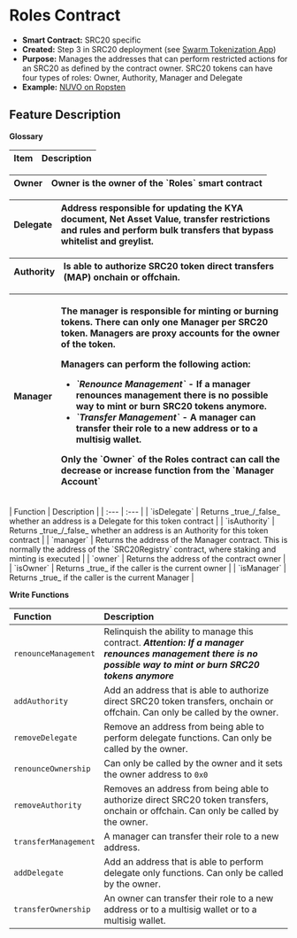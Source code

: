 # Roles Contract

* **Smart Contract:** SRC20 specific
* **Created:** Step 3 in SRC20 deployment \(see [Swarm Tokenization App](https://swarm.app/)\)
* **Purpose:** Manages the addresses that can perform restricted actions for an SRC20 as defined by the contract owner. SRC20 tokens can have four types of roles: Owner, Authority, Manager and Delegate
* **Example:**  [NUVO on Ropsten](https://ropsten.etherscan.io/address/0x32da71b47888a8c900761dff4fecd37c2e2da654#code)  

## Feature Description

**Glossary**

| Item | Description |
| :--- | :--- |


| Owner | Owner is the owner of the \`Roles\` smart contract |
| :--- | :--- |


| Delegate | Address responsible for updating the KYA document, Net Asset Value, transfer restrictions and rules and perform bulk transfers that bypass whitelist and greylist. |
| :--- | :--- |


| Authority | Is able to authorize SRC20 token direct transfers \(MAP\) onchain or offchain. |
| :--- | :--- |


<table>
  <thead>
    <tr>
      <th style="text-align:left">Manager</th>
      <th style="text-align:left">
        <p>The manager is responsible for minting or burning tokens. There can only
          one Manager per SRC20 token. Managers are proxy accounts for the owner
          of the token.</p>
        <p>Managers can perform the following action:</p>
        <ul>
          <li><em>`Renounce Management`</em> - If a manager renounces management there
            is no possible way to mint or burn SRC20 tokens anymore.</li>
          <li><em>`Transfer Management`</em> - A manager can transfer their role to a
            new address or to a multisig wallet.</li>
        </ul>
        <p>Only the `Owner` of the Roles contract can call the decrease or increase
          function from the `Manager Account`</p>
      </th>
    </tr>
  </thead>
  <tbody></tbody>
</table>| Function | Description |
| :--- | :--- |
| `isDelegate` | Returns _true_/_false_ whether an address is a Delegate for this token contract |
| `isAuthority` | Returns _true_/_false_ whether an address is an Authority for this token contract |
| `manager` | Returns the address of the Manager contract. This is normally the address of the `SRC20Registry` contract, where staking and minting is executed |
| `owner` | Returns the address of the contract owner |
| `isOwner` | Returns _true_ if the caller is the current owner |
| `isManager` | Returns _true_ if the caller is the current Manager |

**Write Functions**

| Function | Description |
| :--- | :--- |
| `renounceManagement` | Relinquish the ability to manage this contract. _**Attention:**_ _**If a manager renounces management there is no possible way to mint or burn SRC20 tokens anymore**_ |
| `addAuthority` | Add an address that is able to authorize direct SRC20 token transfers, onchain or offchain. Can only be called by the owner. |
| `removeDelegate` | Remove an address from being able to perform delegate functions. Can only be called by the owner. |
| `renounceOwnership` | Can only be called by the owner and it sets the owner address to `0x0` |
| `removeAuthority` | Removes an address from being able to authorize direct SRC20 token transfers, onchain or offchain. Can only be called by the owner. |
| `transferManagement` | A manager can transfer their role to a new address. |
| `addDelegate` | Add an address that is able to perform delegate only functions. Can only be called by the owner. |
| `transferOwnership` | An owner can transfer their role to a new address or to a multisig wallet or to a multisig wallet. |

